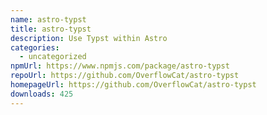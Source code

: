 ```yaml
---
name: astro-typst
title: astro-typst
description: Use Typst within Astro
categories:
  - uncategorized
npmUrl: https://www.npmjs.com/package/astro-typst
repoUrl: https://github.com/OverflowCat/astro-typst
homepageUrl: https://github.com/OverflowCat/astro-typst
downloads: 425
---
```


